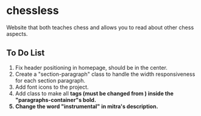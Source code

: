 # chessless

Website that both teaches chess and allows you to read about other chess aspects.

## To Do List

1. Fix header positioning in homepage, should be in the center.
2. Create a "section-paragraph" class to handle the width responsiveness for each section paragraph.
3. Add font icons to the project.
4. Add class to make all <b> tags (must be changed from <span>) inside the "paragraphs-container"s bold.
5. Change the word "instrumental" in mitra's description.
